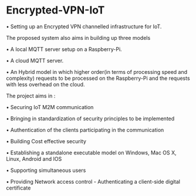 # Encrypted-VPN-IoT
• Setting up an Encrypted VPN channelled infrastructure for IoT.  

The proposed system also aims in building up three models 

• A local MQTT server setup on a Raspberry-Pi. 

• A cloud MQTT server. 

• An Hybrid model in which higher order(in terms of processing speed and complexity) requests to be processed on the Raspberry-Pi and the requests with less overhead on the cloud.  

The project aims in : 

• Securing IoT M2M communication 

• Bringing in standardization of security principles to be implemented 

• Authentication of the clients participating in the communication 

• Building Cost effective security 

• Establishing a standalone executable model on Windows, Mac OS X, Linux, Android and IOS 

• Supporting simultaneous users 

• Providing Network access control - Authenticating a client-side digital certificate